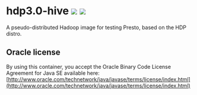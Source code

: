 # hdp3.0-hive [![][layers-badge]][layers-link] [![][version-badge]][dockerhub-link]
           
[layers-badge]: https://images.microbadger.com/badges/image/prestodb/hdp3.0-hive.svg
[layers-link]: https://microbadger.com/images/prestodb/hdp3.0-hive
[version-badge]: https://images.microbadger.com/badges/version/prestodb/hdp3.0-hive.svg
[dockerhub-link]: https://hub.docker.com/r/prestodb/hdp3.0-hive

A pseudo-distributed Hadoop image for testing Presto, based on the HDP distro.

## Oracle license

By using this container, you accept the Oracle Binary Code License Agreement for Java SE available here:
[http://www.oracle.com/technetwork/java/javase/terms/license/index.html](http://www.oracle.com/technetwork/java/javase/terms/license/index.html)
